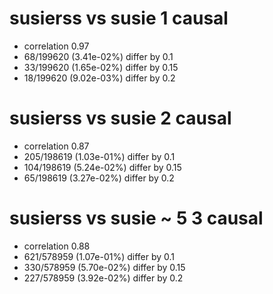 # susierss vs susie  1 causal

- correlation 0.97
- 68/199620 (3.41e-02%) differ by 0.1
- 33/199620 (1.65e-02%) differ by 0.15
- 18/199620 (9.02e-03%) differ by 0.2


# susierss vs susie  2 causal

- correlation 0.87
- 205/198619 (1.03e-01%) differ by 0.1
- 104/198619 (5.24e-02%) differ by 0.15
- 65/198619 (3.27e-02%) differ by 0.2


# susierss vs susie  ~ 5 3 causal

- correlation 0.88
- 621/578959 (1.07e-01%) differ by 0.1
- 330/578959 (5.70e-02%) differ by 0.15
- 227/578959 (3.92e-02%) differ by 0.2


